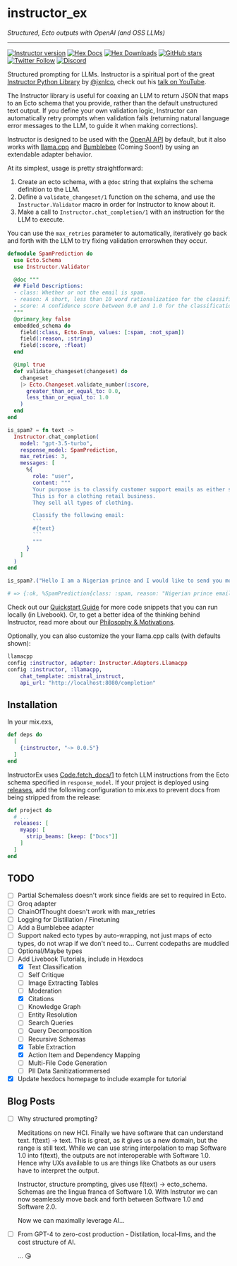 # instructor_ex

_Structured, Ecto outputs with OpenAI (and OSS LLMs)_

---

[![Instructor version](https://img.shields.io/hexpm/v/instructor.svg)](https://hex.pm/packages/instructor)
[![Hex Docs](https://img.shields.io/badge/hex-docs-lightgreen.svg)](https://hexdocs.pm/instructor/)
[![Hex Downloads](https://img.shields.io/hexpm/dt/instructor)](https://hex.pm/packages/instructor)
[![GitHub stars](https://img.shields.io/github/stars/thmsmlr/instructor_ex.svg)](https://github.com/thmsmlr/instructor_ex/stargazers)
[![Twitter Follow](https://img.shields.io/twitter/follow/thmsmlr?style=social)](https://twitter.com/thmsmlr)
[![Discord](https://img.shields.io/discord/1192334452110659664?label=discord)](https://discord.gg/CV8sPM5k5Y)

<!-- Docs -->

 Structured prompting for LLMs. Instructor is a spiritual port of the great [Instructor Python Library](https://github.com/jxnl/instructor) by [@jxnlco](https://twitter.com/jxnlco), check out his [talk on YouTube](https://www.youtube.com/watch?v=yj-wSRJwrrc).
 
 The Instructor library is useful for coaxing an LLM to return JSON that maps to an Ecto schema that you provide, rather than the default unstructured text output. If you define your own validation logic, Instructor can automatically retry prompts when validation fails (returning natural language error messages to the LLM, to guide it when making corrections).

Instructor is designed to be used with the [OpenAI API](https://platform.openai.com/docs/api-reference/chat-completions/create) by default, but it also works with [llama.cpp](https://github.com/ggerganov/llama.cpp) and [Bumblebee](https://github.com/elixir-nx/bumblebee) (Coming Soon!) by using an extendable adapter behavior.

At its simplest, usage is pretty straightforward: 

1. Create an ecto schema, with a `@doc` string that explains the schema definition to the LLM. 
2. Define a `validate_changeset/1` function on the schema, and use the `Instructor.Validator` macro in order for Instructor to know about it.
2. Make a call to `Instructor.chat_completion/1` with an instruction for the LLM to execute.

You can use the `max_retries` parameter to automatically, iteratively go back and forth with the LLM to try fixing validation errorswhen they occur.

```elixir
defmodule SpamPrediction do
  use Ecto.Schema
  use Instructor.Validator

  @doc """
  ## Field Descriptions:
  - class: Whether or not the email is spam.
  - reason: A short, less than 10 word rationalization for the classification.
  - score: A confidence score between 0.0 and 1.0 for the classification.
  """
  @primary_key false
  embedded_schema do
    field(:class, Ecto.Enum, values: [:spam, :not_spam])
    field(:reason, :string)
    field(:score, :float)
  end

  @impl true
  def validate_changeset(changeset) do
    changeset
    |> Ecto.Changeset.validate_number(:score,
      greater_than_or_equal_to: 0.0,
      less_than_or_equal_to: 1.0
    )
  end
end

is_spam? = fn text ->
  Instructor.chat_completion(
    model: "gpt-3.5-turbo",
    response_model: SpamPrediction,
    max_retries: 3,
    messages: [
      %{
        role: "user",
        content: """
        Your purpose is to classify customer support emails as either spam or not.
        This is for a clothing retail business.
        They sell all types of clothing.

        Classify the following email: 
        ```
        #{text}
        ```
        """
      }
    ]
  )
end

is_spam?.("Hello I am a Nigerian prince and I would like to send you money")

# => {:ok, %SpamPrediction{class: :spam, reason: "Nigerian prince email scam", score: 0.98}}
```

Check out our [Quickstart Guide](https://hexdocs.pm/instructor/quickstart.html) for more code snippets that you can run locally (in Livebook). Or, to get a better idea of the thinking behind Instructor, read more about our [Philosophy & Motivations](https://hexdocs.pm/instructor/philosophy.html).

Optionally, you can also customize the your llama.cpp calls (with defaults shown):
```elixir
llamacpp
config :instructor, adapter: Instructor.Adapters.Llamacpp
config :instructor, :llamacpp,
    chat_template: :mistral_instruct,
    api_url: "http://localhost:8080/completion"
````

<!-- Docs -->

## Installation

In your mix.exs,

```elixir
def deps do
  [
    {:instructor, "~> 0.0.5"}
  ]
end
```

InstructorEx uses [Code.fetch_docs/1](https://hexdocs.pm/elixir/1.16.2/Code.html#fetch_docs/1) to fetch LLM instructions from the Ecto schema specified in `response_model`. If your project is deployed using [releases](https://hexdocs.pm/mix/Mix.Tasks.Release.html), add the following configuration to mix.exs to prevent docs from being stripped from the release:

```elixir
def project do
  # ...
  releases: [
    myapp: [
      strip_beams: [keep: ["Docs"]]
    ]
  ]
end
```

## TODO

- [ ] Partial Schemaless doesn't work since fields are set to required in Ecto.
- [ ] Groq adapter
- [ ] ChainOfThought doesn't work with max_retries
- [ ] Logging for Distillation / Finetuning
- [ ] Add a Bumblebee adapter
- [ ] Support naked ecto types by auto-wrapping, not just maps of ecto types, do not wrap if we don't need to... Current codepaths are muddled
- [ ] Optional/Maybe types
- [ ] Add Livebook Tutorials, include in Hexdocs
    - [x] Text Classification
    - [ ] Self Critique
    - [ ] Image Extracting Tables
    - [ ] Moderation
    - [x] Citations
    - [ ] Knowledge Graph
    - [ ] Entity Resolution
    - [ ] Search Queries
    - [ ] Query Decomposition
    - [ ] Recursive Schemas
    - [x] Table Extraction
    - [x] Action Item and Dependency Mapping
    - [ ] Multi-File Code Generation
    - [ ] PII Data Sanitizatiommersed
- [x] Update hexdocs homepage to include example for tutorial

## Blog Posts

- [ ] Why structured prompting?

    Meditations on new HCI.
    Finally we have software that can understand text. f(text) -> text.
    This is great, as it gives us a new domain, but the range is still text.
    While we can use string interpolation to map Software 1.0 into f(text), the outputs are not interoperable with Software 1.0.
    Hence why UXs available to us are things like Chatbots as our users have to interpret the output.

    Instructor, structure prompting, gives use f(text) -> ecto_schema.
    Schemas are the lingua franca of Software 1.0.
    With Instrutor we can now seamlessly move back and forth between Software 1.0 and Software 2.0.

    Now we can maximally leverage AI...

- [ ] From GPT-4 to zero-cost production - Distilation, local-llms, and the cost structure of AI.

    ... 😘
